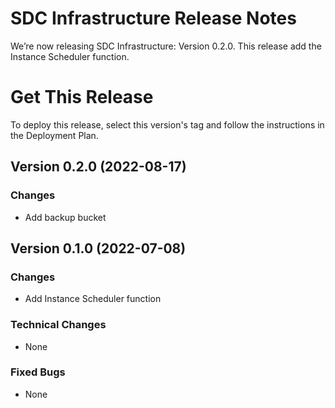 # SDC Infrastructure Release Notes
We’re now releasing SDC Infrastructure: Version 0.2.0. This release add the Instance Scheduler function.

# Get This Release
​To deploy this release, select this version's tag and follow the instructions in the Deployment Plan.

## Version 0.2.0 (2022-08-17)
### Changes
- Add backup bucket

## Version 0.1.0 (2022-07-08)
### Changes
- Add Instance Scheduler function

### Technical Changes
- None

### Fixed Bugs
- None
